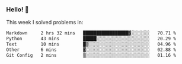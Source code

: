 ### Hello! 👋

This week I solved problems in:

<!--START_SECTION:waka-->

```txt
Markdown     2 hrs 32 mins   █████████████████▓░░░░░░░   70.71 %
Python       43 mins         █████░░░░░░░░░░░░░░░░░░░░   20.29 %
Text         10 mins         █▒░░░░░░░░░░░░░░░░░░░░░░░   04.96 %
Other        6 mins          ▓░░░░░░░░░░░░░░░░░░░░░░░░   02.88 %
Git Config   2 mins          ▒░░░░░░░░░░░░░░░░░░░░░░░░   01.16 %
```

<!--END_SECTION:waka-->
